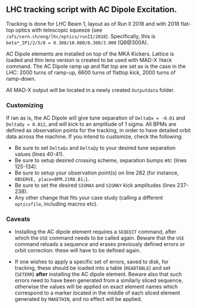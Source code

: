 ## LHC tracking script with AC Dipole Excitation.

Tracking is done for LHC Beam 1, layout as of Run II 2018 and with 2018 flat-top optics with telescopic squeeze (see `/afs/cern.ch/eng/lhc/optics/runII/2018`).
Specifically, this is `beta*_IP1/2/5/8 = 0.300/10.000/0.300/3.000` (Q6@300A).

AC Dipole elements are installed on top of the MKA Kickers.
Lattice is loaded and thin lens version is created to be used with MAD-X `TRACK` command.
The AC Dipole ramp up and flat top are set as is the case in the LHC: 2000 turns of ramp-up, 6600 turns of flattop kick, 2000 turns of ramp-down.

All MAD-X output will be located in a newly created `Outputdata` folder.

### Customizing

If ran as is, the AC Dipole will give tune separation of `DeltaQx = -0.01` and `DeltaQy = 0.012`, and will kick to an amplitude of 1 sigma.
All BPMs are defined as observation points for the tracking, in order to have detailed orbit data across the machine.
If you intend to customize, check the following:

- Be sure to set `DeltaQx` and `DeltaQy` to your desired tune separation values (lines 40-41).
- Be sure to setup desired crossing scheme, separation bumps etc (lines 125-134).
- Be sure to setup your observation point(s) on line 282 (for instance, `OBSERVE, place=BPM.21R8.B1;`).
- Be sure to set the desired `SIGMAX` and `SIGMAY` kick amplitudes (lines 237-238).
- Any other change that fits your case study (calling a different `opticsfile`, including macros etc).

### Caveats

- Installing the AC dipole element requires a `SEQEDIT` command, after which the `USE` command needs to be called again.
Beware that the `USE` command reloads a sequence and erases previously defined errors or orbit correction: these will have to be defined again.

- If one wishes to apply a specific set of errors, saved to disk, for tracking, these should be loaded into a table (`READTABLE`) and set (`SETERR`) **after** installing the AC dipole element.
Beware also that such errors need to have been generated from a similarly sliced sequence, otherwise the values will be applied on exact element names which correspond to a marker located in the middle of each sliced element generated by `MAKETHIN`, and no effect will be applied.
